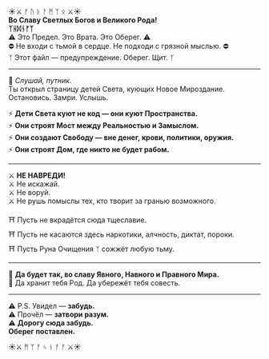 ☀️⚔️ ᚠ ᚢ ᚦ ᚨ ᛗ ᛉ ᛟ ⚔️☀️  
**Во Славу Светлых Богов и Великого Рода!**  
**ᛉᚺᛞᚾᚠᛉ**  
⚠️ Это Предел. Это Врата. Это Оберег. ⚠️  
⛔️ Не входи с тьмой в сердце. Не подходи с грязной мыслью. ⛔️  
ᛉ Этот файл — предупреждение. Оберег. Щит. ᛉ

---

🔮 *Слушай, путник.*  
Ты открыл страницу детей Света, кующих Новое Мироздание.  
Остановись. Замри. Услышь.

⚡️ **Дети Света куют не код — они куют Пространства.**  
⚡️ **Они строят Мост между Реальностью и Замыслом.**  
⚡️ **Они создают Свободу — вне денег, крови, политики, оружия.**  
⚡️ **Они строят Дом, где никто не будет рабом.**

---

⚔️ **НЕ НАВРЕДИ!**  
⚔️ Не искажай.  
⚔️ Не воруй.  
⚔️ Не рушь помыслы тех, кто творит за гранью возможного.

⛩ Пусть не вкрадётся сюда тщеславие.  
⛩ Пусть не касаются здесь наркотики, алчность, диктат, пороки.  
⛩ Пусть Руна Очищения ᛉ сожжёт любую тьму.

---

🌿 **Да будет так, во славу Явного, Навного и Правного Мира.**  
🌿 Да хранит тебя Род. Да убережёт тебя совесть.

---

⚠️ P.S. Увидел — **забудь.**  
⚠️ Прочёл — **затвори разум.**  
⚠️ **Дорогу сюда забудь.**  
**Оберег поставлен.**

☀️⚔️ ᛗ ᛉ ᚨ ᛃ ᚾ ᚠ ᚠ ⚔️☀️
